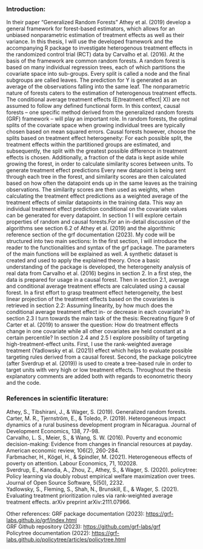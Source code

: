 
### Introduction:
In their paper “Generalized Random Forests” Athey et al. (2019) develop a general
framework for forest-based estimators, which allows for an unbiased nonparametric 
estimation of treatment effects as well as their variance. 
In this thesis, I will use the developed framework and the accompanying R package 
to investigate heterogenous treatment effects in the randomized control trial (RCT)
data by Carvalho et al. (2016).
At the basis of the framework are common random forests.
A random forest is based on many individual regression trees, each of which partitions
the covariate space into sub-groups. Every split is called a node and the final
subgroups are called leaves. The prediction for Y is generated as an average of
the observations falling into the same leaf.
The nonparametric nature of forests caters to the estimation of heterogenous treatment
effects. The conditional average treatment effects (E(treatment effect| X)) are 
not assumed to follow any defined functional form. In this context, causal forests
– one specific method derived from the generalized random forests (GRF) framework – 
will play an important role. In random forests, the optimal splits of the covariate
space when growing individual trees are typically chosen based on mean squared errors. Causal forests however, choose the splits based on treatment
effect heterogeneity: For each possible split, the treatment effects within the
partitioned groups are estimated, and subsequently, the split with the greatest 
possible difference in treatment effects is chosen. Additionally, a fraction of 
the data is kept aside while growing the forest, in order to calculate similarity 
scores between units. To generate treatment effect predictions Every new datapoint
is being sent through each tree in the forest, and similarity scores are then 
calculated based on how often the datapoint ends  up in the same leaves as the 
training observations. The similarity scores are then used as weights, when calculating 
the treatment effect predictions as a weighted average of the treatment effects 
of similar datapoints in the training data. This way an individual treatment effect
prediction conditional on the covariate values can be generated for every datapoint.
In section 1 I will explore certain properties of random and causal forests.For 
an in-detail discussion of the algorithms see section 6.2 of Athey et al. (2019)
and the algorithmic reference section of the grf documentation (2023).
My code will be structured into two main sections:
In the first section, I will introduce the reader to the functionalities and syntax
of the grf package. The parameters of the main functions will be explained as well.
A synthetic dataset is created and used to apply the explained theory. 
Once a basic understanding of the package is developed, the heterogeneity analysis
of real data from Carvalho et al. (2016) begins in section 2.
In a first step, the data is prepared for usage in a causal forest. Then in section
2.1, average and conditional average treatment effects are calculated using a causal
forest. In a first effort to grasp treatment effect heterogeneity, the best linear
projection of the treatment effects based on the covariates is retrieved in section
2.2: Assuming linearity, by how much does the conditional average treatment effect
in- or decrease in each covariate?
In section 2.3 I turn towards the main task of the thesis: Recreating figure 9
of Carter et al. (2019) to answer the question: How do treatment effects change
in one covariate while all other covariates are held constant at a certain percentile?
In section 2.4 and 2.5 I explore possibility of targeting high-treatment-effect
units. First, I use the rank-weighted average treatment (Yadlowsky et al. (2021)) 
effect which helps to evaluate possible targeting rules derived from a causal forest.
Second, the package policytree (after Sverdrup et al. (2019)) is used to create 
a tree-based rule in order to target units with very high or low treatment effects.
Throughout the thesis explanatory comments are added both with regards to econometric
theory and the code.

### References in scientific literature:
Athey, S., Tibshirani, J., & Wager, S. (2019). Generalized random forests.  
Carter, M. R., Tjernström, E., & Toledo, P. (2019). Heterogeneous impact dynamics of a rural business development program in Nicaragua. Journal of Development Economics, 138, 77-98.  
Carvalho, L. S., Meier, S., & Wang, S. W. (2016). Poverty and economic decision-making: Evidence from changes in financial resources at payday. American economic review, 106(2), 260-284.  
Farbmacher, H., Kögel, H., & Spindler, M. (2021). Heterogeneous effects of poverty on attention. Labour Economics, 71, 102028.  
Sverdrup, E., Kanodia, A., Zhou, Z., Athey, S., & Wager, S. (2020). policytree: Policy learning via doubly robust empirical welfare maximization over trees. Journal of Open Source Software, 5(50), 2232.  
Yadlowsky, S., Fleming, S., Shah, N., Brunskill, E., & Wager, S. (2021). Evaluating treatment prioritization rules via rank-weighted average treatment effects. arXiv preprint arXiv:2111.07966.  

Other references:
GRF package documentation (2023): https://grf-labs.github.io/grf/index.html  
GRF Github repository (2023): https://github.com/grf-labs/grf  
Policytree documentation (2022): https://grf-labs.github.io/policytree/articles/policytree.html   
